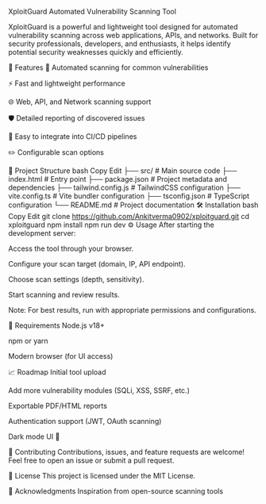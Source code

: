 XploitGuard
Automated Vulnerability Scanning Tool

XploitGuard is a powerful and lightweight tool designed for automated vulnerability scanning across web applications, APIs, and networks. Built for security professionals, developers, and enthusiasts, it helps identify potential security weaknesses quickly and efficiently.

🚀 Features
🔎 Automated scanning for common vulnerabilities

⚡ Fast and lightweight performance

🌐 Web, API, and Network scanning support

🛡️ Detailed reporting of discovered issues

🎯 Easy to integrate into CI/CD pipelines

✏️ Configurable scan options

📂 Project Structure
bash
Copy
Edit
├── src/                   # Main source code
├── index.html              # Entry point
├── package.json            # Project metadata and dependencies
├── tailwind.config.js      # TailwindCSS configuration
├── vite.config.ts          # Vite bundler configuration
├── tsconfig.json           # TypeScript configuration
└── README.md               # Project documentation
🛠️ Installation
bash
Copy
Edit
git clone https://github.com/Ankitverma0902/xploitguard.git
cd xploitguard
npm install
npm run dev
⚙️ Usage
After starting the development server:

Access the tool through your browser.

Configure your scan target (domain, IP, API endpoint).

Choose scan settings (depth, sensitivity).

Start scanning and review results.

Note: For best results, run with appropriate permissions and configurations.

📜 Requirements
Node.js v18+

npm or yarn

Modern browser (for UI access)

📈 Roadmap
 Initial tool upload

 Add more vulnerability modules (SQLi, XSS, SSRF, etc.)

 Exportable PDF/HTML reports

 Authentication support (JWT, OAuth scanning)

 Dark mode UI 🌙

🤝 Contributing
Contributions, issues, and feature requests are welcome!
Feel free to open an issue or submit a pull request.

📄 License
This project is licensed under the MIT License.

🙌 Acknowledgments
Inspiration from open-source scanning tools
